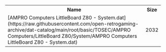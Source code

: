 <table>
<tr><th>Name</th><th>Size</th></tr>
<tr><td>[AMPRO Computers LittleBoard Z80 - System.dat](https://raw.githubusercontent.com/open-retrogaming-archive/dat-catalog/main/root/basic/TOSEC/AMPRO Computers/LittleBoard Z80/System/AMPRO Computers LittleBoard Z80 - System.dat)</td><td>2032</td></tr>
</table>
